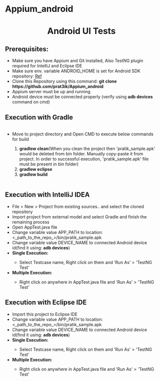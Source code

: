 # Appium_android
<h1 align="center">Android UI Tests</h1>

<p><h2>Prerequisites:</h2></p>

<ul>
<li> Make sure you have Appium and Git installed, Also TestNG plugin required for IntelliJ and Eclipse IDE</li>
<li> Make sure env. variable ANDROID_HOME is set for Android SDK repository:  <a href ="(Ref: https://stackoverflow.com/questions/37433718/could-not-find-aapt-with-appium-server/48658825#48658825)">Ref	</a></li>
<li> Clone this Repository using this command: <strong>git clone https://github.com/prat3ik/Appium_android </strong> </li>
<li> Appium server must be up and running</li>
<li> Android device must be connected properly (verify using <b>adb devices</b> command on cmd)</li>
</ul>

<h2> Execution with Gradle </h2>
<ul>
<br>
<li> Move to project directory and Open CMD to execute below commands for build</li>
  <ol>
    <li><b>gradlew clean</b>(When you clean the project then 'pratik_sample.apk' would be deleted from bin folder. Manually copy-paste it from project. In order to successful execution, 'pratik_sample.apk' file must be present in bin folder)</li>
    <li><b>gradlew eclipse</b></li>
    <li><b>gradlew build</b></li>
  </ol>
<br>
</ul>

<h2> Execution with IntelliJ IDEA </h2>
<ul>
<li>File > New > Project from existing sources.. and select the cloned repository</li>
<li>Import project from external model and select Gradle and finish the remaining process </li>
<li>Open AppTest.java file</li>
<li>Change variable value APP_PATH to location: <_path_to_the_repo_>/bin/pratik_sample.apk</li>
<li>Change variable value DEVICE_NAME to connected Android device id(find it using: <b>adb devices</b>)</li>
<li> <b> Single Execution:</b></li>
<ul><li> Select Testcase name, Right click on them and 'Run As' > 'TestNG Test'</li></ul>
<li> <b> Multiple Execution:</b></li>
<ul><li> Right click on anywhere in AppTest.java file and 'Run As' > 'TestNG Test'</li></ul></ul>

<h2> Execution with Eclipse IDE </h2>
<ul>
<li> Import this project to Eclipse IDE </li>
<li>Change variable value APP_PATH to location: <_path_to_the_repo_>/bin/pratik_sample.apk</li>
<li>Change variable value DEVICE_NAME to connected Android device id(find it using: <b>adb devices</b>)</li>
<li> <b> Single Execution:</b></li>
<ul><li> Select Testcase name, Right click on them and 'Run As' > 'TestNG Test'</li></ul>
<li> <b> Multiple Execution:</b></li>
<ul><li> Right click on anywhere in AppTest.java file and 'Run As' > 'TestNG Test'</li></ul></ul>

